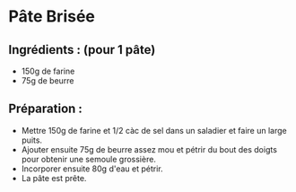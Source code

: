 # Pâte Brisée

## Ingrédients : (pour 1 pâte)
* 150g de farine
* 75g de beurre

## Préparation :
* Mettre 150g de farine et 1/2 càc de sel dans un saladier et faire un large puits.
* Ajouter ensuite 75g de beurre assez mou et pétrir du bout des doigts pour obtenir une semoule grossière.
* Incorporer ensuite 80g d'eau et pétrir.
* La pâte est prête.